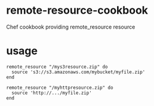 # remote-resource-cookbook
Chef cookbook providing remote_resource resource

# usage
  
    remote_resource "/mys3resource.zip" do
      source 's3://s3.amazonaws.com/mybucket/myfile.zip'
    end
    
    remote_resource "/myhttpresource.zip" do
      source 'http://.../myfile.zip'
    end
